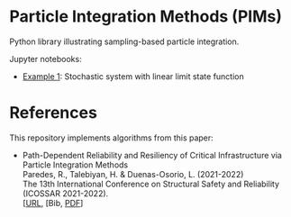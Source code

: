 # Particle Integration Methods (PIMs)

Python library illustrating sampling-based particle integration.

Jupyter notebooks:
- [Example 1](ex1_linear_limit_state_function.ipynb): Stochastic system with linear limit state function 


# References
This repository implements algorithms from this paper:

- Path-Dependent Reliability and Resiliency of Critical Infrastructure via Particle Integration Methods  
Paredes, R., Talebiyan, H. & Duenas-Osorio, L. (2021-2022)  
The 13th International Conference on Structural Safety and Reliability (ICOSSAR 2021-2022).  
[[URL](https://scholarship.rice.edu/handle/1911/112396), [Bib[](https://paredesroger.github.io/bibs/PTD2022.bib), [PDF](https://scholarship.rice.edu/bitstream/handle/1911/112396/PTD2022.pdf)]
